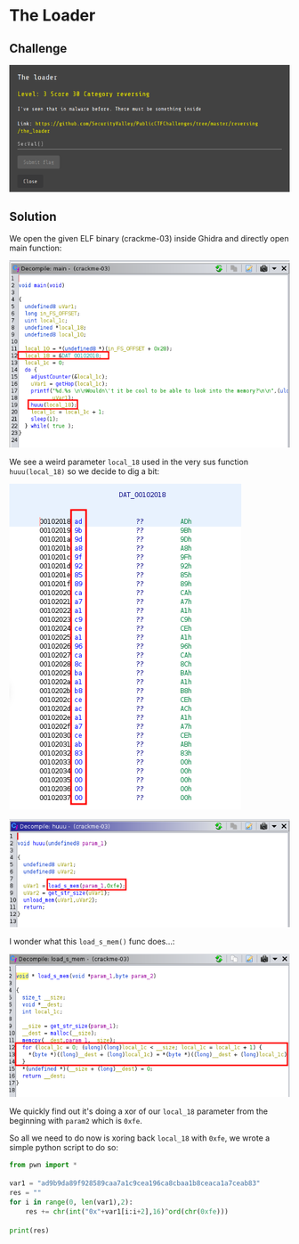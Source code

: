 # The Loader

## Challenge

![](../images/the-loader1.png)

## Solution

We open the given ELF binary (crackme-03) inside Ghidra and directly open main function:

![](../images/the-loader2.png)

We see a weird parameter `local_18` used in the very sus function `huuu(local_18)` so we decide to dig a bit: 

![](../images/the-loader4.png)

![](../images/the-loader3.png)

I wonder what this `load_s_mem()` func does...:

![](../images/the-loader5.png)

We quickly find out it's doing a xor of our `local_18` parameter from the beginning with `param2` which is `0xfe`.

So all we need to do now is xoring back `local_18` with `0xfe`, we wrote a simple python script to do so:

```python
from pwn import *

var1 = "ad9b9da89f928589caa7a1c9cea196ca8cbaa1b8ceaca1a7ceab83"
res = ""
for i in range(0, len(var1),2):
    res += chr(int("0x"+var1[i:i+2],16)^ord(chr(0xfe)))

print(res)
```

